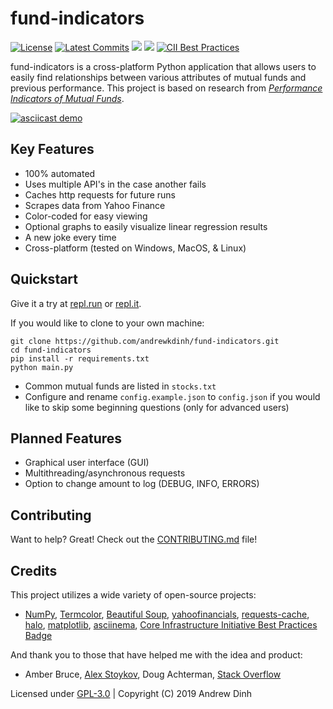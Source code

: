 # fund-indicators

[![License](https://img.shields.io/github/license/andrewkdinh/fund-indicators.svg)](./LICENSE)
[![Latest Commits](https://img.shields.io/github/last-commit/andrewkdinh/fund-indicators.svg)](https://github.com/andrewkdinh/fund-indicators/commits/master)
![](https://img.shields.io/github/languages/top/andrewkdinh/fund-indicators.svg)
![](https://img.shields.io/github/languages/code-size/andrewkdinh/fund-indicators.svg)
[![CII Best Practices](https://bestpractices.coreinfrastructure.org/projects/2667/badge)](https://bestpractices.coreinfrastructure.org/projects/2667)

fund-indicators is a cross-platform Python application that allows users to easily find relationships between various attributes of mutual funds and previous performance. This project is based on research from [*Performance Indicators of Mutual Funds*](https://nextcloud.andrewkdinh.com/s/MBJ6q6t26LAXfZY).

[![asciicast demo](https://asciinema.org/a/jLmZapnMFGCRiiSUITY21erLW.svg)](https://asciinema.org/a/jLmZapnMFGCRiiSUITY21erLW?autoplay=1&preload=1)

## Key Features

- 100% automated
- Uses multiple API's in the case another fails
- Caches http requests for future runs
- Scrapes data from Yahoo Finance
- Color-coded for easy viewing
- Optional graphs to easily visualize linear regression results
- A new joke every time
- Cross-platform (tested on Windows, MacOS, & Linux)

## Quickstart

Give it a try at [repl.run](https://fund-indicators.andrewkdinh.repl.run) or [repl.it](https://repl.it/@andrewkdinh/fund-indicators).

If you would like to clone to your own machine:

```shell
git clone https://github.com/andrewkdinh/fund-indicators.git
cd fund-indicators
pip install -r requirements.txt
python main.py
```

- Common mutual funds are listed in `stocks.txt`
- Configure and rename `config.example.json` to `config.json` if you would like to skip some beginning questions (only for advanced users)

## Planned Features

- Graphical user interface (GUI)
- Multithreading/asynchronous requests
- Option to change amount to log (DEBUG, INFO, ERRORS)

## Contributing

Want to help? Great! Check out the [CONTRIBUTING.md](./CONTRIBUTING.md) file!

## Credits

This project utilizes a wide variety of open-source projects:

- [NumPy](https://github.com/numpy/numpy), [Termcolor](https://github.com/hfeeki/termcolor), [Beautiful Soup](https://launchpad.net/beautifulsoup), [yahoofinancials](https://github.com/JECSand/yahoofinancials), [requests-cache](https://github.com/reclosedev/requests-cache), [halo](https://github.com/manrajgrover/halo), [matplotlib](https://github.com/matplotlib/matplotlib), [asciinema](https://github.com/asciinema/asciinema), [Core Infrastructure Initiative Best Practices Badge](https://github.com/coreinfrastructure/best-practices-badge)

And thank you to those that have helped me with the idea and product:

- Amber Bruce, [Alex Stoykov](http://stoykov.us/), Doug Achterman, [Stack Overflow](https://stackoverflow.com)

Licensed under [GPL-3.0](https://raw.githubusercontent.com/andrewkdinh/fund-indicators/master/LICENSE) | Copyright (C) 2019  Andrew Dinh
